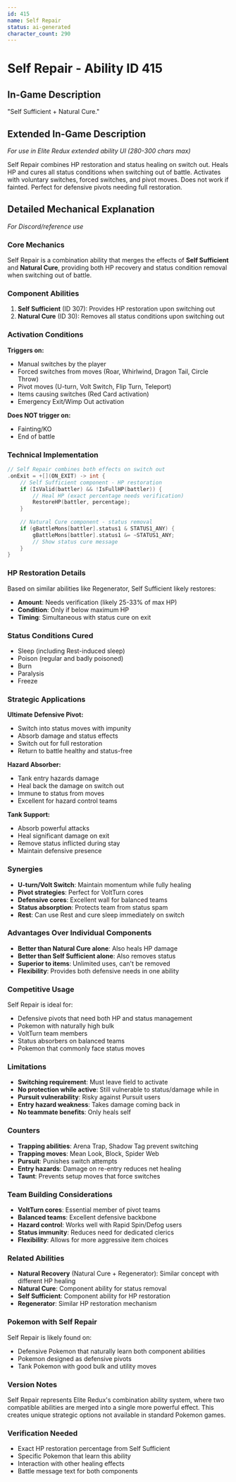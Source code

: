 ```yaml
---
id: 415
name: Self Repair
status: ai-generated
character_count: 290
---
```


# Self Repair - Ability ID 415

## In-Game Description
"Self Sufficient + Natural Cure."

## Extended In-Game Description
*For use in Elite Redux extended ability UI (280-300 chars max)*

Self Repair combines HP restoration and status healing on switch out. Heals HP and cures all status conditions when switching out of battle. Activates with voluntary switches, forced switches, and pivot moves. Does not work if fainted. Perfect for defensive pivots needing full restoration.

## Detailed Mechanical Explanation
*For Discord/reference use*

### Core Mechanics
Self Repair is a combination ability that merges the effects of **Self Sufficient** and **Natural Cure**, providing both HP recovery and status condition removal when switching out of battle.

### Component Abilities
1. **Self Sufficient** (ID 307): Provides HP restoration upon switching out
2. **Natural Cure** (ID 30): Removes all status conditions upon switching out

### Activation Conditions
**Triggers on:**
- Manual switches by the player
- Forced switches from moves (Roar, Whirlwind, Dragon Tail, Circle Throw)
- Pivot moves (U-turn, Volt Switch, Flip Turn, Teleport)
- Items causing switches (Red Card activation)
- Emergency Exit/Wimp Out activation

**Does NOT trigger on:**
- Fainting/KO
- End of battle

### Technical Implementation
```c
// Self Repair combines both effects on switch out
.onExit = +[](ON_EXIT) -> int {
    // Self Sufficient component - HP restoration
    if (IsValid(battler) && !IsFullHP(battler)) {
        // Heal HP (exact percentage needs verification)
        RestoreHP(battler, percentage);
    }
    
    // Natural Cure component - status removal
    if (gBattleMons[battler].status1 & STATUS1_ANY) {
        gBattleMons[battler].status1 &= ~STATUS1_ANY;
        // Show status cure message
    }
}
```

### HP Restoration Details
Based on similar abilities like Regenerator, Self Sufficient likely restores:
- **Amount**: Needs verification (likely 25-33% of max HP)
- **Condition**: Only if below maximum HP
- **Timing**: Simultaneous with status cure on exit

### Status Conditions Cured
- Sleep (including Rest-induced sleep)
- Poison (regular and badly poisoned)
- Burn
- Paralysis
- Freeze

### Strategic Applications

**Ultimate Defensive Pivot:**
- Switch into status moves with impunity
- Absorb damage and status effects
- Switch out for full restoration
- Return to battle healthy and status-free

**Hazard Absorber:**
- Tank entry hazards damage
- Heal back the damage on switch out
- Immune to status from moves
- Excellent for hazard control teams

**Tank Support:**
- Absorb powerful attacks
- Heal significant damage on exit
- Remove status inflicted during stay
- Maintain defensive presence

### Synergies
- **U-turn/Volt Switch**: Maintain momentum while fully healing
- **Pivot strategies**: Perfect for VoltTurn cores
- **Defensive cores**: Excellent wall for balanced teams
- **Status absorption**: Protects team from status spam
- **Rest**: Can use Rest and cure sleep immediately on switch

### Advantages Over Individual Components
- **Better than Natural Cure alone**: Also heals HP damage
- **Better than Self Sufficient alone**: Also removes status
- **Superior to items**: Unlimited uses, can't be removed
- **Flexibility**: Provides both defensive needs in one ability

### Competitive Usage
Self Repair is ideal for:
- Defensive pivots that need both HP and status management
- Pokemon with naturally high bulk
- VoltTurn team members
- Status absorbers on balanced teams
- Pokemon that commonly face status moves

### Limitations
- **Switching requirement**: Must leave field to activate
- **No protection while active**: Still vulnerable to status/damage while in
- **Pursuit vulnerability**: Risky against Pursuit users
- **Entry hazard weakness**: Takes damage coming back in
- **No teammate benefits**: Only heals self

### Counters
- **Trapping abilities**: Arena Trap, Shadow Tag prevent switching
- **Trapping moves**: Mean Look, Block, Spider Web
- **Pursuit**: Punishes switch attempts
- **Entry hazards**: Damage on re-entry reduces net healing
- **Taunt**: Prevents setup moves that force switches

### Team Building Considerations
- **VoltTurn cores**: Essential member of pivot teams
- **Balanced teams**: Excellent defensive backbone
- **Hazard control**: Works well with Rapid Spin/Defog users
- **Status immunity**: Reduces need for dedicated clerics
- **Flexibility**: Allows for more aggressive item choices

### Related Abilities
- **Natural Recovery** (Natural Cure + Regenerator): Similar concept with different HP healing
- **Natural Cure**: Component ability for status removal
- **Self Sufficient**: Component ability for HP restoration
- **Regenerator**: Similar HP restoration mechanism

### Pokemon with Self Repair
Self Repair is likely found on:
- Defensive Pokemon that naturally learn both component abilities
- Pokemon designed as defensive pivots
- Tank Pokemon with good bulk and utility moves

### Version Notes
Self Repair represents Elite Redux's combination ability system, where two compatible abilities are merged into a single more powerful effect. This creates unique strategic options not available in standard Pokemon games.

### Verification Needed
- Exact HP restoration percentage from Self Sufficient
- Specific Pokemon that learn this ability
- Interaction with other healing effects
- Battle message text for both components